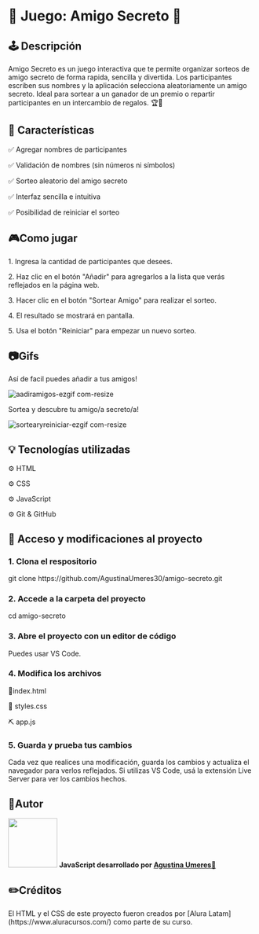 <h1>🎲 Juego: Amigo Secreto 🎲</h1>

<h2>🕹️ Descripción</h2>
<p> Amigo Secreto es un juego interactiva que te permite organizar sorteos de amigo secreto de forma rapida, sencilla y divertida. Los participantes escriben sus nombres y la aplicación selecciona aleatoriamente un amigo secreto. Ideal para sortear a un ganador de un premio o repartir participantes en un intercambio de regalos. 🏆🎊

<h2> 🚀 Características </h2>
<p>✅ Agregar nombres de participantes</p>
<p>✅ Validación de nombres (sin números ni símbolos)</p>
<p>✅ Sorteo aleatorio del amigo secreto</p>
<p>✅ Interfaz sencilla e intuitiva</p>
<p>✅ Posibilidad de reiniciar el sorteo</p>

<h2>🎮Como jugar</h2>
<p>1. Ingresa la cantidad de participantes que desees.</p>
<p>2. Haz clic en el botón "Añadir" para agregarlos a la lista que verás reflejados en la página web.</p>
<p>3. Hacer clic en el botón "Sortear Amigo" para realizar el sorteo.</p>
<p>4. El resultado se mostrará en pantalla.</p>
<p>5. Usa el botón "Reiniciar" para empezar un nuevo sorteo.</p>

<h2> 📷Gifs</h2>
<p>Así de facil puedes añadir a tus amigos!</p>

![aadiramigos-ezgif com-resize](https://github.com/user-attachments/assets/2bd4c356-c5f3-48d2-9c1b-784ddbbf70a6)


<p>Sortea y descubre tu amigo/a secreto/a! </p>

![sortearyreiniciar-ezgif com-resize](https://github.com/user-attachments/assets/bdac71ef-c6b0-412b-b82d-5602f041b4c7)


<h2>💡 Tecnologías utilizadas</h2>
<p>⚙️ HTML</p>
<p>⚙️ CSS</p>
<p>⚙️ JavaScript</p>
<p>⚙️ Git & GitHub</p>

<h2>📌 Acceso y modificaciones al proyecto</h2>
<h3> 1. Clona el respositorio</h3>
<p>git clone https://github.com/AgustinaUmeres30/amigo-secreto.git</p>
<h3>2. Accede a la carpeta del proyecto</h3>
<p>cd amigo-secreto</p>
<h3>3. Abre el proyecto con un editor de código</h3>
<p> Puedes usar VS Code.</p>
<h3>4. Modifica los archivos</h3>
<p> 🧱index.html</p>
<p>🎨 styles.css</p>
<p>⛏️ app.js</p>
<h3>5. Guarda y prueba tus cambios</h3>
<p>Cada vez que realices una modificación, guarda los cambios y actualiza el navegador para verlos reflejados. Si utilizas VS Code, usá la extensión Live Server para ver los cambios hechos.</p>

<h2>📝Autor</h2>
<img src="https://avatars.githubusercontent.com/AgustinaUmeres30" width="100"> 
<strong>JavaScript desarrollado por <a href="https://github.com/AgustinaUmeres30">Agustina Umeres🌟</a></strong>
</p>

<h2>✏️Créditos</h2>
<p>El HTML y el CSS de este proyecto fueron creados por [Alura Latam](https://www.aluracursos.com/) como parte de su curso.
</p>









